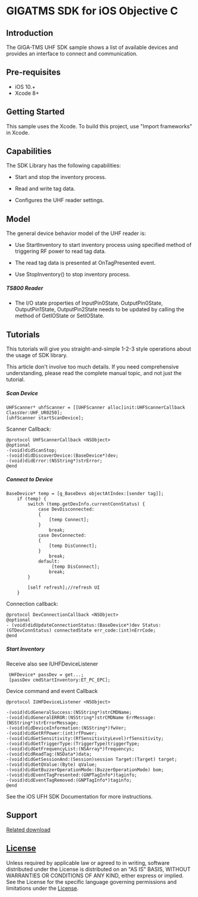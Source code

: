 GIGATMS SDK for iOS Objective C
===============================

Introduction
------------

The GIGA-TMS UHF SDK sample shows a list of available devices and provides an interface to connect and communication.

Pre-requisites
--------------

-	iOS 10.+
-	Xcode 8+

Getting Started
---------------

This sample uses the Xcode. To build this project, use "Import frameworks" in Xcode.

Capabilities
------------

The SDK Library has the following capabilities:

-	Start and stop the inventory process.

-	Read and write tag data.

-	Configures the UHF reader settings.

Model
-----

The general device behavior model of the UHF reader is:

-	Use StartInventory to start inventory process using specified method of triggering RF power to read tag data.

-	The read tag data is presented at OnTagPresented event.

-	Use StopInventory() to stop inventory process.

##### TS800 Reader

-	The I/O state properties of InputPin0State, OutputPin0State, OutputPin1State, OutputPin2State needs to be updated by calling the method of GetIOState or SetIOState.

Tutorials
---------

This tutorials will give you straight-and-simple 1-2-3 style operations about the usage of SDK library.

This article don't involve too much details. If you need comprehensive understanding, please read the complete manual topic, and not just the tutorial.

##### Scan Device

```
UHFScanner* uhfScanner = [[UHFScanner alloc]init:UHFScannerCallback ClassVer:UHF_UR0250];
[uhfScanner startScanDevice];
```

Scanner Callback:

```
@protocol UHFScannerCallback <NSObject>
@optional
-(void)didScanStop;
-(void)didDiscoverDevice:(BaseDevice*)dev;
-(void)didError:(NSString*)strError;
@end
```

##### Connect to Device

```
BaseDevice* temp = [g_BaseDevs objectAtIndex:[sender tag]];
    if (temp) {
        switch (temp.getDevInfo.currentConnStatus) {
            case DevDisconnected:
            {
                [temp Connect];
            }
                break;
            case DevConnected:
            {
                [temp DisConnect];
            }
                break;
            default:
                 [temp DisConnect];
                break;
        }

        [self refresh];//refresh UI
    }
```

Connection callback:

```
@protocol DevConnectionCallback <NSObject>
@optional
- (void)didUpdateConnectionStatus:(BaseDevice*)dev Status:(GTDevConnStatus) connectedState err_code:(int)nErrCode;
@end
```

##### Start Inventory

Receive also see IUHFDeviceListener

```
 UHFDevice* passDev = get...;
 [passDev cmdStartInventory:ET_PC_EPC];
```

Device command and event Callback

```
@protocol IUHFDeviceListener <NSObject>

-(void)didGeneralSuccess:(NSString*)strCMDName;
-(void)didGeneralERROR:(NSString*)strCMDName ErrMessage:(NSString*)strErrorMessage;
-(void)didDeviceInformation:(NSString*)fwVer;
-(void)didGetRfPower:(int)rfPower;
-(void)didGetSensitivity:(RfSensitivityLevel)rfSensitivity;
-(void)didGetTriggerType:(TriggerType)triggerType;
-(void)didGetFrequencyList:(NSArray*)frequencys;
-(void)didReadTag:(NSData*)data;
-(void)didGetSessionAnd:(Session)session Target:(Target) target;
-(void)didGetQValue:(Byte) qValue;
-(void)didGetBuzzerOperationMode:(BuzzerOperationMode) bom;
-(void)didEventTagPresented:(GNPTagInfo*)taginfo;
-(void)didEventTagRemoved:(GNPTagInfo*)taginfo;
@end
```

See the iOS UFH SDK Documentation for more instructions.

Support
-------

[Related download](ftp://vip:26954214@ftp.gigatms.com.tw/public/disks/disk5472/index.html)

[License](ftp://vip:26954214@ftp.gigatms.com.tw/public/disks/common/Documents/SOFTWARE_DEMOSTRATION_LICENSE_TM970228.pdf)
-------------------------------------------------------------------------------------------------------------------------

Unless required by applicable law or agreed to in writing, software distributed under the License is distributed on an "AS IS" BASIS, WITHOUT WARRANTIES OR CONDITIONS OF ANY KIND, either express or implied. See the License for the specific language governing permissions and limitations under the [License](ftp://vip:26954214@ftp.gigatms.com.tw/public/disks/common/Documents/SOFTWARE_DEMOSTRATION_LICENSE_TM970228.pdf).
